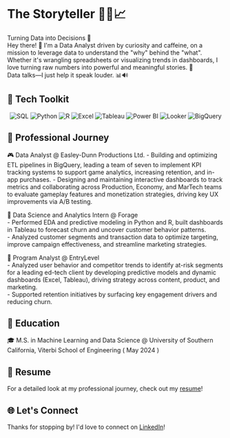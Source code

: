 # The Storyteller 👨‍💻📈
Turning Data into Decisions 🎯  
Hey there! 👋 I'm a Data Analyst driven by curiosity and caffeine, on a mission to leverage data to understand the "why" behind the "what". Whether it's wrangling spreadsheets or visualizing trends in dashboards, I love turning raw numbers into powerful and meaningful stories. 📖  
Data talks—I just help it speak louder. 📊🔊

## 🧰 Tech Toolkit
<div align="center">
    
![SQL](https://img.shields.io/badge/SQL-4479A1?style=for-the-badge&logo=postgresql&logoColor=white) ![Python](https://img.shields.io/badge/Python-3776AB?style=for-the-badge&logo=python&logoColor=white) ![R](https://img.shields.io/badge/R-276DC3?style=for-the-badge&logo=r&logoColor=white) ![Excel](https://img.shields.io/badge/Excel-217346?style=for-the-badge&logo=microsoft-excel&logoColor=white) ![Tableau](https://img.shields.io/badge/Tableau-E97627?style=for-the-badge&logo=tableau&logoColor=white) ![Power BI](https://img.shields.io/badge/Power%20BI-F2C811?style=for-the-badge&logo=power-bi&logoColor=black) ![Looker](https://img.shields.io/badge/Looker-4285F4?style=for-the-badge&logo=google&logoColor=white) ![BigQuery](https://img.shields.io/badge/BigQuery-4285F4?style=for-the-badge&logo=googlebigquery&logoColor=white)
</div>

## 💼 Professional Journey 

🎮 Data Analyst @ Easley-Dunn Productions Ltd.
    - Building and optimizing ETL pipelines in BigQuery, leading a team of seven to implement KPI tracking systems to support game analytics, increasing retention, and in-app purchases.
    - Designing and maintaining interactive dashboards to track metrics and collaborating across Production, Economy, and MarTech teams to evaluate gameplay features and monetization strategies, driving key UX improvements via A/B testing.   
    
📑 Data Science and Analytics Intern @ Forage  
    - Performed EDA and predictive modeling in Python and R, built dashboards in Tableau to forecast churn and uncover customer behavior patterns.  
    - Analyzed customer segments and transaction data to optimize targeting, improve campaign effectiveness, and streamline marketing strategies.   

🧮 Program Analyst @ EntryLevel  
    - Analyzed user behavior and competitor trends to identify at-risk segments for a leading ed-tech client by developing predictive models and dynamic dashboards (Excel, Tableau), driving strategy across content, product, and marketing.   
    - Supported retention initiatives by surfacing key engagement drivers and reducing churn.  


## 🚀 Education

🎓 M.S. in Machine Learning and Data Science @ University of Southern California, Viterbi School of Engineering ( May 2024 )


## 📄 Resume 
For a detailed look at my professional journey, check out my [resume](https://drive.google.com/file/d/1Ua8VyzhUA4rKttFw6_dJvZK8p0EUqxzL/view?usp=drive_link)!


## 🌐 Let's Connect
Thanks for stopping by! I'd love to connect on [LinkedIn](https://www.linkedin.com/in/mansikadam30/)!


